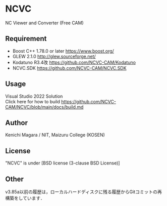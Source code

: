 # NCVC
NC Viewer and Converter (Free CAM)

## Requirement
* Boost C++ 1.78.0 or later <https://www.boost.org/>
* GLEW 2.1.0 <http://glew.sourceforge.net/>
* Kodatuno R3.4改 <https://github.com/NCVC-CAM/Kodatuno>
* NCVC.SDK <https://github.com/NCVC-CAM/NCVC.SDK>

## Usage
Visual Studio 2022 Solution  
Click here for how to build <https://github.com/NCVC-CAM/NCVC/blob/main/docs/build.md>

## Author
Kenichi Magara / NIT, Maizuru College (KOSEN)

## License
"NCVC" is under [BSD license (3-clause BSD License)]

## Other
v3.85a以前の履歴は，ローカルハードディスクに残る履歴からGitコミットの再構築をしています．
